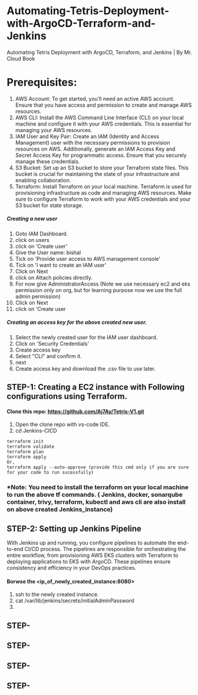 # Automating-Tetris-Deployment-with-ArgoCD-Terraform-and-Jenkins
Automating Tetris Deployment with ArgoCD, Terraform, and Jenkins | By Mr. Cloud Book

# Prerequisites:
1. AWS Account: To get started, you’ll need an active AWS account. Ensure that you have access and permission to create and manage AWS resources.
2. AWS CLI: Install the AWS Command Line Interface (CLI) on your local machine and configure it with your AWS credentials. This is essential for managing your AWS resources.
3. IAM User and Key Pair: Create an IAM (Identity and Access Management) user with the necessary permissions to provision resources on AWS. Additionally, generate an IAM Access Key and Secret Access Key for programmatic access. Ensure that you securely manage these credentials.
4. S3 Bucket: Set up an S3 bucket to store your Terraform state files. This bucket is crucial for maintaining the state of your infrastructure and enabling collaboration.
5. Terraform: Install Terraform on your local machine. Terraform is used for provisioning infrastructure as code and managing AWS resources. Make sure to configure Terraform to work with your AWS credentials and your S3 bucket for state storage.

##### Creating a new user
1. Goto IAM Dashboard.
2. click on users
3. click on 'Create user'
4. Give the User name: bishal
5. Tick on 'Provide user access to AWS management console'
6. Tick on 'I want to create an IAM user'
7. Click on Next
8. click on Attach policies directly.
9. For now give AdministratorAccess (Note we use necessary ec2 and eks permission only on org, but for learning purpose now we use the full admin permission)
10. Click on Next
11. click on 'Create user

##### Creating an access key for the above created new user.
1. Select the newly created user for the IAM user dashboard.
2. Click on 'Security Credentials'
3. Create access key
4. Select "CLI" and confirm it.
5. next
6. Create access key and download the .csv file to use later.


## STEP-1: Creating a EC2 instance with Following configurations using Terraform.

#### Clone this repo: https://github.com/Aj7Ay/Tetris-V1.git

1. Open the clone repo with vs-code IDE.
2. cd Jenkins-CICD
```
terraform init
terraform validate
terraform plan
terraform apply
Or,
terraform apply --auto-approve (provide this cmd only if you are sure for your code to run sucessfully)
```
### *Note: You need to install the terraform on your local machine to run the above tf commands. ( Jenkins, docker, sonarqube container, trivy, terraform, kubectl and aws cli are also install on above created Jenkins_instance)


## STEP-2: Setting up Jenkins Pipeline
With Jenkins up and running, you configure pipelines to automate the end-to-end CI/CD process. The pipelines are responsible for orchestrating the entire workflow, from provisioning AWS EKS clusters with Terraform to deploying applications to EKS with ArgoCD. These pipelines ensure consistency and efficiency in your DevOps practices.

#### Borwse the <ip_of_newly_created_instance:8080>

1. ssh to the newly created instance.
2. cat /var/lib/jenkins/secrets/initialAdminPassword
3. 


## STEP-


## STEP-



## STEP-




## STEP-
